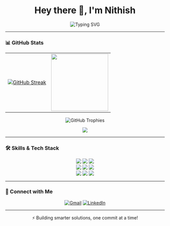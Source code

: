 <!-- README.md for NithishS365 -->

<h1 align="center">Hey there 👋, I'm Nithish</h1>

<p align="center">
  <img src="https://readme-typing-svg.demolab.com?font=Fira+Code&size=22&duration=3000&pause=800&color=66FFFF&center=true&vCenter=true&width=600&lines=Turning+Data+into+Decisions;Exploring+the+World+with+AI;Debugging+Life%2C+One+Bug+at+a+Time;Innovating+Through+Data+%26+Code" alt="Typing SVG" />
</p>

---

### 📊 GitHub Stats

<table align="center">
  <tr>
    <td>
      <a href="https://git.io/streak-stats">
        <img src="https://streak-stats.demolab.com?user=NithishS365&theme=radical&border_radius=10&mode=weekly" alt="GitHub Streak"/>
      </a>
    </td>
    <td>
      <img height="180em" src="https://github-readme-stats.vercel.app/api/top-langs/?username=NithishS365&layout=compact&langs_count=8&theme=radical"/>
    </td>
  </tr>
</table>

<div align="center">
  <img src="https://github-profile-trophy.vercel.app/?username=NithishS365&theme=radical&row=1&column=7" alt="GitHub Trophies"/>
</div>

<p align="center">
  <img src="https://github-contributions-api.deno.dev/NithishS365.svg" />
</p>

---

### 🛠 Skills & Tech Stack

<p align="center">
  <!-- Languages -->
  <img src="https://img.shields.io/badge/Python-3776AB?style=for-the-badge&logo=python&logoColor=white" />
  <img src="https://img.shields.io/badge/C++-00599C?style=for-the-badge&logo=c%2B%2B&logoColor=white" />
  <img src="https://img.shields.io/badge/JavaScript-F7DF1E?style=for-the-badge&logo=javascript&logoColor=black" />
  <br/>
  <!-- Data & AI -->
  <img src="https://img.shields.io/badge/TensorFlow-FF6F00?style=for-the-badge&logo=tensorflow&logoColor=white" />
  <img src="https://img.shields.io/badge/PyTorch-EE4C2C?style=for-the-badge&logo=pytorch&logoColor=white" />
  <img src="https://img.shields.io/badge/Scikit--Learn-F7931E?style=for-the-badge&logo=scikitlearn&logoColor=white" />
  <br/>
  <!-- Databases -->
  <img src="https://img.shields.io/badge/MySQL-4479A1?style=for-the-badge&logo=mysql&logoColor=white" />
  <img src="https://img.shields.io/badge/MongoDB-47A248?style=for-the-badge&logo=mongodb&logoColor=white" />
  <!-- Tools -->
  <img src="https://img.shields.io/badge/Git-F05032?style=for-the-badge&logo=git&logoColor=white" />
</p>

---

### 🤝 Connect with Me

<p align="center">
  <a href="mailto:nithish.s2024aids@sece.ac.in"><img src="https://img.shields.io/badge/Email-D14836?style=for-the-badge&logo=gmail&logoColor=white" alt="Gmail" /></a>
  <a href="https://www.linkedin.com/in/nithish-s-2298421b2?utm_source=share&utm_campaign=share_via&utm_content=profile&utm_medium=android_app" target="_blank"><img src="https://img.shields.io/badge/LinkedIn-0A66C2?style=for-the-badge&logo=linkedin&logoColor=white" alt="LinkedIn" /></a>
</p>

---

<p align="center">
  ⚡ Building smarter solutions, one commit at a time!
</p>
